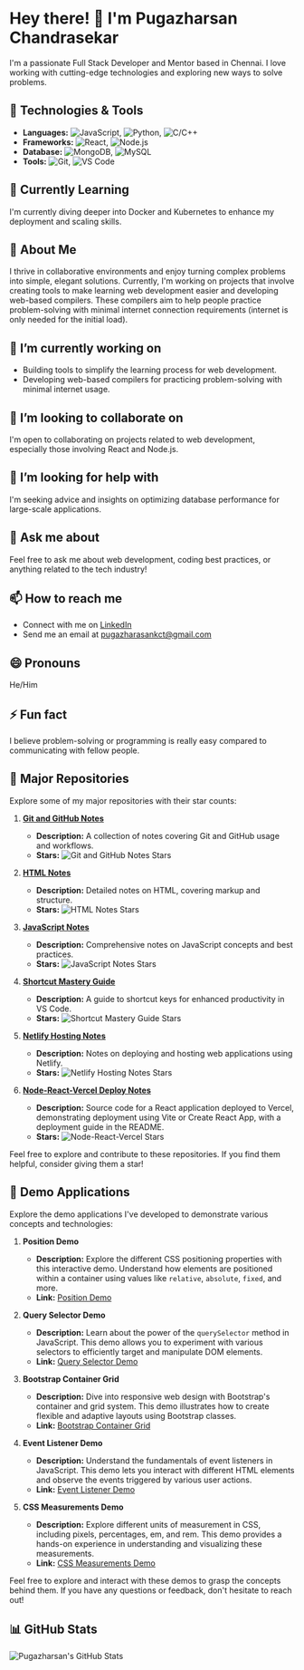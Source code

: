 # Hey there! 👋 I'm Pugazharsan Chandrasekar

I'm a passionate Full Stack Developer and Mentor based in Chennai. I love working with cutting-edge technologies and exploring new ways to solve problems.

## 🔧 Technologies & Tools

- **Languages:** ![JavaScript](https://img.shields.io/badge/-JavaScript-yellow), ![Python](https://img.shields.io/badge/-Python-blue), ![C/C++](https://img.shields.io/badge/-C%2FC++-orange)
- **Frameworks:** ![React](https://img.shields.io/badge/-React-blue), ![Node.js](https://img.shields.io/badge/-Node.js-green)
- **Database:** ![MongoDB](https://img.shields.io/badge/-MongoDB-green), ![MySQL](https://img.shields.io/badge/-MySQL-blue)
- **Tools:** ![Git](https://img.shields.io/badge/-Git-black), ![VS Code](https://img.shields.io/badge/-VS%20Code-blue)

## 🌱 Currently Learning

I'm currently diving deeper into Docker and Kubernetes to enhance my deployment and scaling skills.

## 🚀 About Me

I thrive in collaborative environments and enjoy turning complex problems into simple, elegant solutions. Currently, I'm working on projects that involve creating tools to make learning web development easier and developing web-based compilers. These compilers aim to help people practice problem-solving with minimal internet connection requirements (internet is only needed for the initial load).

## 🔭 I’m currently working on

- Building tools to simplify the learning process for web development.
- Developing web-based compilers for practicing problem-solving with minimal internet usage.

## 👯 I’m looking to collaborate on

I'm open to collaborating on projects related to web development, especially those involving React and Node.js.

## 🤔 I’m looking for help with

I'm seeking advice and insights on optimizing database performance for large-scale applications.

## 💬 Ask me about

Feel free to ask me about web development, coding best practices, or anything related to the tech industry!

## 📫 How to reach me

- Connect with me on [LinkedIn](https://www.linkedin.com/in/pugazharasan-chandrasekar/)
- Send me an email at [pugazharasankct@gmail.com](mailto:pugazharasankct@gmail.com)

## 😄 Pronouns

He/Him

## ⚡ Fun fact

I believe problem-solving or programming is really easy compared to communicating with fellow people.

## 🌟 Major Repositories

Explore some of my major repositories with their star counts:

1. **[Git and GitHub Notes](https://github.com/PugazharasanC/git-and-github)**

   - **Description:** A collection of notes covering Git and GitHub usage and workflows.
   - **Stars:** ![Git and GitHub Notes Stars](https://img.shields.io/github/stars/PugazharasanC/git-and-github?style=social)

2. **[HTML Notes](https://github.com/PugazharasanC/HTML-Notes)**

   - **Description:** Detailed notes on HTML, covering markup and structure.
   - **Stars:** ![HTML Notes Stars](https://img.shields.io/github/stars/PugazharasanC/HTML-Notes?style=social)

3. **[JavaScript Notes](https://github.com/PugazharasanC/JS-Notes)**

   - **Description:** Comprehensive notes on JavaScript concepts and best practices.
   - **Stars:** ![JavaScript Notes Stars](https://img.shields.io/github/stars/PugazharasanC/JS-Notes?style=social)

4. **[Shortcut Mastery Guide](https://github.com/PugazharasanC/Shortcut-Mastery-Guide)**

   - **Description:** A guide to shortcut keys for enhanced productivity in VS Code.
   - **Stars:** ![Shortcut Mastery Guide Stars](https://img.shields.io/github/stars/PugazharasanC/Shortcut-Mastery-Guide?style=social)

5. **[Netlify Hosting Notes](https://github.com/PugazharasanC/Netlify-Notes)**

   - **Description:** Notes on deploying and hosting web applications using Netlify.
   - **Stars:** ![Netlify Hosting Notes Stars](https://img.shields.io/github/stars/PugazharasanC/Netlify-Notes?style=social)

6. **[Node-React-Vercel Deploy Notes](https://github.com/PugazharasanC/Node-React-Vercel)**

   - **Description:** Source code for a React application deployed to Vercel, demonstrating deployment using Vite or Create React App, with a deployment guide in the README.
   - **Stars:** ![Node-React-Vercel Stars](https://img.shields.io/github/stars/PugazharasanC/Node-React-Vercel?style=social)

Feel free to explore and contribute to these repositories. If you find them helpful, consider giving them a star!

## 🚀 Demo Applications

Explore the demo applications I've developed to demonstrate various concepts and technologies:

1. **Position Demo**

   - **Description:** Explore the different CSS positioning properties with this interactive demo. Understand how elements are positioned within a container using values like `relative`, `absolute`, `fixed`, and more.
   - **Link:** [Position Demo](https://positiondemo.netlify.app/)

2. **Query Selector Demo**

   - **Description:** Learn about the power of the `querySelector` method in JavaScript. This demo allows you to experiment with various selectors to efficiently target and manipulate DOM elements.
   - **Link:** [Query Selector Demo](https://query-selector.netlify.app/)

3. **Bootstrap Container Grid**

   - **Description:** Dive into responsive web design with Bootstrap's container and grid system. This demo illustrates how to create flexible and adaptive layouts using Bootstrap classes.
   - **Link:** [Bootstrap Container Grid](https://bs-container-grid.netlify.app/)

4. **Event Listener Demo**

   - **Description:** Understand the fundamentals of event listeners in JavaScript. This demo lets you interact with different HTML elements and observe the events triggered by various user actions.
   - **Link:** [Event Listener Demo](https://event-listener-demo.netlify.app/)

5. **CSS Measurements Demo**
   - **Description:** Explore different units of measurement in CSS, including pixels, percentages, em, and rem. This demo provides a hands-on experience in understanding and visualizing these measurements.
   - **Link:** [CSS Measurements Demo](https://css-measurements.netlify.app/)

Feel free to explore and interact with these demos to grasp the concepts behind them. If you have any questions or feedback, don't hesitate to reach out!

## 📊 GitHub Stats

![Pugazharsan's GitHub Stats](https://github-readme-stats.vercel.app/api?username=PugazharasanC&show_icons=true&theme=radical)
